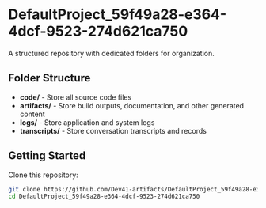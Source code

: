 # DefaultProject_59f49a28-e364-4dcf-9523-274d621ca750
A structured repository with dedicated folders for organization.

## Folder Structure

- **code/** - Store all source code files
- **artifacts/** - Store build outputs, documentation, and other generated content
- **logs/** - Store application and system logs
- **transcripts/** - Store conversation transcripts and records

## Getting Started

Clone this repository:
```bash
git clone https://github.com/Dev41-artifacts/DefaultProject_59f49a28-e364-4dcf-9523-274d621ca750
cd DefaultProject_59f49a28-e364-4dcf-9523-274d621ca750
```

